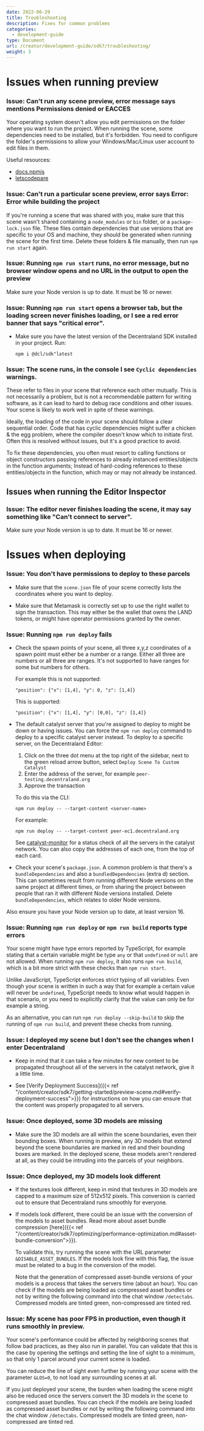 ```yaml
---
date: 2022-06-29
title: Troubleshooting
description: Fixes for common problems
categories:
  - development-guide
type: Document
url: /creator/development-guide/sdk7/troubleshooting/
weight: 3
---
```



# Issues when running preview

### Issue: Can't run any scene preview, error message says mentions **Permissions denied** or **EACCES**

Your operating system doesn't allow you edit permissions on the folder where you want to run the project. When running the scene, some dependencies need to be installed, but it's forbidden. You need to configure the folder's permissions to allow your Windows/Mac/Linux user account to edit files in them.

Useful resources:

- [docs.npmjs](https://docs.npmjs.com/resolving-eacces-permissions-errors-when-installing-packages-globally)
- [letscodepare](https://letscodepare.com/blog/npm-resolving-eacces-permissions-denied)

### Issue: Can't run a particular scene preview, error says **Error: Error while building the project**

If you're running a scene that was shared with you, make sure that this scene wasn't shared containing a `node_modules` or `bin` folder, or a `package-lock.json` file. These files contain dependencies that use versions that are specific to your OS and machine, they should be generated when running the scene for the first time. Delete these folders & file manually, then run `npm run start` again.


### Issue: Running `npm run start` runs, no error message, but no browser window opens and no URL in the output to open the preview

Make sure your Node version is up to date. It must be 16 or newer.

### Issue: Running `npm run start` opens a browser tab, but the loading screen never finishes loading, or I see a red error banner that says "critical error".

- Make sure you have the latest version of the Decentraland SDK installed in your project. Run:

	`npm i @dcl/sdk"latest`

### Issue: The scene runs, in the console I see `Cyclic dependencies` warnings.

These refer to files in your scene that reference each other mutually. This is not necessarily a problem, but is not a recommendable pattern for writing software, as it can lead to hard to debug race conditions and other issues. Your scene is likely to work well in spite of these warnings.

Ideally, the loading of the code in your scene should follow a clear sequential order. Code that has cyclic dependencies might suffer a chicken & the egg problem, where the compiler doesn't know which to initiate first. Often this is resolved without issues, but it's a good practice to avoid.

To fix these dependencies, you often must resort to calling functions or object constructors passing references to already instanced entities/objects in the function arguments; Instead of hard-coding references to these entities/objects in the function, which may or may not already be instanced.

## Issues when running the Editor Inspector

### Issue: The editor never finishes loading the scene, it may say something like "Can't connect to server".

Make sure your Node version is up to date. It must be 16 or newer.

# Issues when deploying

### Issue: You don't have permissions to deploy to these parcels

- Make sure that the `scene.json` file of your scene correctly lists the coordinates where you want to deploy.

- Make sure that Metamask is correctly set up to use the right wallet to sign the transaction. This may either be the wallet that owns the LAND tokens, or might have operator permissions granted by the owner.

### Issue: Running `npm run deploy` fails

- Check the spawn points of your scene, all three x,y,z coordinates of a spawn point must either be a number or a range. Either all three are numbers or all three are ranges. It's not supported to have ranges for some but numbers for others.

	For example this is not supported:

	`"position": {"x": [1,4], "y": 0, "z": [1,4]}`

	This is supported:

	`"position": {"x": [1,4], "y": [0,0], "z": [1,4]}`


- The default catalyst server that you're assigned to deploy to might be down or having issues. You can force the `npm run deploy` command to deploy to a specific catalyst server instead. To deploy to a specific server, on the Decentraland Editor:
	1. Click on the three dot menu at the top right of the sidebar, next to the green reload arrow button, select `Deploy Scene To Custom Catalyst`
	2. Enter the address of the server, for example `peer-testing.decentraland.org`
	3. Approve the transaction


	To do this via the CLI:

	`npm run deploy -- --target-content <server-name>`

	For example:

	`npm run deploy -- --target-content peer-ec1.decentraland.org`

	See [catalyst-monitor](https://decentraland.github.io/catalyst-monitor/) for a status check of all the servers in the catalyst network. You can also copy the addresses of each one, from the top of each card.

- Check your scene's `package.json`. A common problem is that there's a `bundleDependencies` and also a `bundledDependencies` (extra d) section. This can sometimes result from running different Node versions on the same project at different times, or from sharing the project between people that ran it with different Node versions installed. Delete `bundleDependencies`, which relates to older Node versions.

Also ensure you have your Node version up to date, at least version 16.

### Issue: Running `npm run deploy` or `npm run build` reports type errors

Your scene might have type errors reported by TypeScript, for example stating that a certain variable might be type `any` or that `undefined` or `null` are not allowed. When running `npm run deploy`, it also runs `npm run build`, which is a bit more strict with these checks than `npm run start`.

Unlike JavaScript, TypeScript enforces strict typing of all variables. Even though your scene is written in such a way that for example a certain value will never be `undefined`, TypeScript needs to know what would happen in that scenario, or you need to explicitly clarify that the value can only be for example a string.

As an alternative, you can run `npm run deploy --skip-build` to skip the running of `npm run build`, and prevent these checks from running.


### Issue: I deployed my scene but I don't see the changes when I enter Decentraland

- Keep in mind that it can take a few minutes for new content to be propagated throughout all of the servers in the catalyst network, give it a little time.

- See [Verify Deployment Success]({{< ref "/content/creator/sdk7/getting-started/preview-scene.md#verify-deployment-success">}}) for instructions on how you can ensure that the content was properly propagated to all servers.

### Issue: Once deployed, some 3D models are missing

- Make sure the 3D models are all within the scene boundaries, even their bounding boxes. When running in preview, any 3D models that extend beyond the scene boundaries are marked in red and their bounding boxes are marked. In the deployed scene, these models aren't rendered at all, as they could be intruding into the parcels of your neighbors.


### Issue: Once deployed, my 3D models look different


- If the textures look different, keep in mind that textures in 3D models are capped to a maximum size of 512x512 pixels. This conversion is carried out to ensure that Decentraland runs smoothly for everyone.

- If models look different, there could be an issue with the conversion of the models to asset bundles. Read more about asset bundle compression [here]({{< ref "/content/creator/sdk7/optimizing/performance-optimization.md#asset-bundle-conversion">}}).

	To validate this, try running the scene with the URL parameter `&DISABLE_ASSET_BUNDLES`. If the models look fine with this flag, the issue must be related to a bug in the conversion of the model.

	Note that the generation of compressed asset-bundle versions of your models is a process that takes the servers time (about an hour). You can check if the models are being loaded as compressed asset bundles or not by writing the following command into the chat window `/detectabs`. Compressed models are tinted green, non-compressed are tinted red.

### Issue: My scene has poor FPS in production, even though it runs smoothly in preview.

Your scene's performance could be affected by neighboring scenes that follow bad practices, as they also run in parallel.  You can validate that this is the case by opening the settings and setting the line of sight to a minimum, so that only 1 parcel around your current scene is loaded.

You can reduce the line of sight even further by running your scene with the parameter `&LOS=0`, to not load any surrounding scenes at all.

If you just deployed your scene, the burden when loading the scene might also be reduced once the servers convert the 3D models in the scene to compressed asset bundles. You can check if the models are being loaded as compressed asset bundles or not by writing the following command into the chat window `/detectabs`. Compressed models are tinted green, non-compressed are tinted red.

